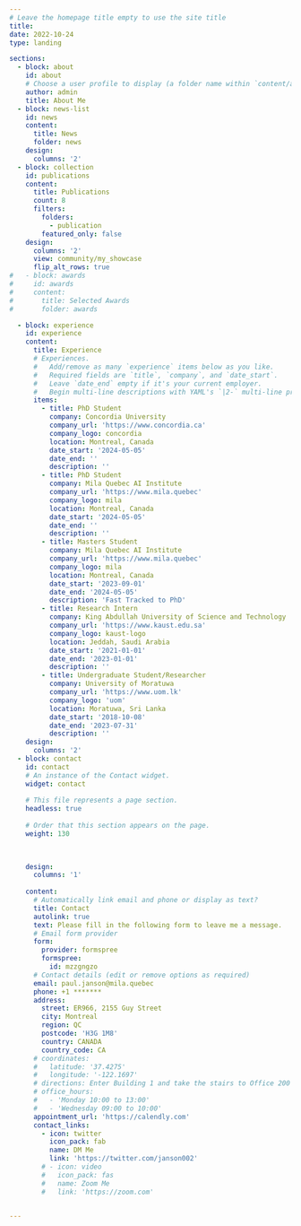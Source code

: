 ```yaml
---
# Leave the homepage title empty to use the site title
title:
date: 2022-10-24
type: landing

sections:
  - block: about
    id: about
    # Choose a user profile to display (a folder name within `content/authors/`)
    author: admin
    title: About Me
  - block: news-list
    id: news
    content:
      title: News
      folder: news
    design:
      columns: '2'
  - block: collection
    id: publications
    content:
      title: Publications   
      count: 8
      filters:
        folders:
          - publication
        featured_only: false
    design:
      columns: '2'
      view: community/my_showcase
      flip_alt_rows: true
#   - block: awards
#     id: awards
#     content:
#       title: Selected Awards
#       folder: awards

  - block: experience
    id: experience
    content:
      title: Experience
      # Experiences.
      #   Add/remove as many `experience` items below as you like.
      #   Required fields are `title`, `company`, and `date_start`.
      #   Leave `date_end` empty if it's your current employer.
      #   Begin multi-line descriptions with YAML's `|2-` multi-line prefix.
      items:
        - title: PhD Student
          company: Concordia University
          company_url: 'https://www.concordia.ca'
          company_logo: concordia
          location: Montreal, Canada
          date_start: '2024-05-05'
          date_end: ''
          description: ''
        - title: PhD Student
          company: Mila Quebec AI Institute
          company_url: 'https://www.mila.quebec'
          company_logo: mila
          location: Montreal, Canada
          date_start: '2024-05-05'
          date_end: ''
          description: ''
        - title: Masters Student
          company: Mila Quebec AI Institute
          company_url: 'https://www.mila.quebec'
          company_logo: mila
          location: Montreal, Canada
          date_start: '2023-09-01'
          date_end: '2024-05-05'
          description: 'Fast Tracked to PhD'
        - title: Research Intern
          company: King Abdullah University of Science and Technology 
          company_url: 'https://www.kaust.edu.sa'
          company_logo: kaust-logo
          location: Jeddah, Saudi Arabia
          date_start: '2021-01-01'
          date_end: '2023-01-01'
          description: ''
        - title: Undergraduate Student/Researcher 
          company: University of Moratuwa
          company_url: 'https://www.uom.lk'
          company_logo: 'uom'
          location: Moratuwa, Sri Lanka
          date_start: '2018-10-08'
          date_end: '2023-07-31'
          description: ''
    design:
      columns: '2'
  - block: contact
    id: contact
    # An instance of the Contact widget.
    widget: contact
    
    # This file represents a page section.
    headless: true
    
    # Order that this section appears on the page.
    weight: 130
    
    

    design:
      columns: '1'
    
    content:
      # Automatically link email and phone or display as text?
      title: Contact
      autolink: true
      text: Please fill in the following form to leave me a message.
      # Email form provider
      form:
        provider: formspree
        formspree:
          id: mzzgngzo
      # Contact details (edit or remove options as required)
      email: paul.janson@mila.quebec
      phone: +1 *******
      address:
        street: ER966, 2155 Guy Street
        city: Montreal
        region: QC
        postcode: 'H3G 1M8'
        country: CANADA
        country_code: CA
      # coordinates:
      #   latitude: '37.4275'
      #   longitude: '-122.1697'
      # directions: Enter Building 1 and take the stairs to Office 200 on Floor 2
      # office_hours:
      #   - 'Monday 10:00 to 13:00'
      #   - 'Wednesday 09:00 to 10:00'
      appointment_url: 'https://calendly.com'
      contact_links:
        - icon: twitter
          icon_pack: fab
          name: DM Me
          link: 'https://twitter.com/janson002'
        # - icon: video
        #   icon_pack: fas
        #   name: Zoom Me
        #   link: 'https://zoom.com'
    

---
```

